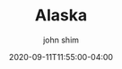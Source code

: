 ---
date: 2020-09-11T11:55:00-04:00
title: "Alaska"
State: "AK"
seo_title: "Contact Alaska Governor"
description: Contact Alaska Governor
author: john shim
url: /alaska/
weight: 1
---